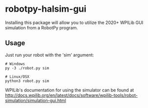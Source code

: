 robotpy-halsim-gui
==================

Installing this package will allow you to utilize the 2020+ WPILib GUI
simulation from a RobotPy program.

Usage
-----

Just run your robot with the 'sim' argument:

    # Windows
    py -3 ./robot.py sim

    # Linux/OSX
    python3 robot.py sim

WPILib's documentation for using the simulator can be found at http://docs.wpilib.org/en/latest/docs/software/wpilib-tools/robot-simulation/simulation-gui.html
